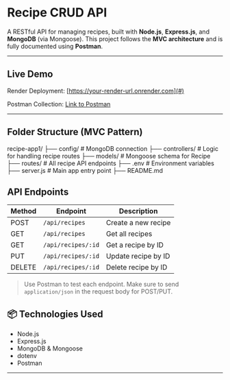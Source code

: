 # Recipe CRUD API

A RESTful API for managing recipes, built with **Node.js**, **Express.js**, and **MongoDB** (via Mongoose). This project follows the **MVC architecture** and is fully documented using **Postman**.

---

## Live Demo

Render Deployment: [https://your-render-url.onrender.com](#)

Postman Collection: [Link to Postman](#)

---

##  Folder Structure (MVC Pattern)
recipe-app1/
├── config/ # MongoDB connection
├── controllers/ # Logic for handling recipe routes
├── models/ # Mongoose schema for Recipe
├── routes/ # All recipe API endpoints
├── .env # Environment variables
├── server.js # Main app entry point
├── README.md

## API Endpoints

| Method | Endpoint            | Description             |
|--------|---------------------|-------------------------|
| POST   | `/api/recipes`      | Create a new recipe     |
| GET    | `/api/recipes`      | Get all recipes         |
| GET    | `/api/recipes/:id`  | Get a recipe by ID      |
| PUT    | `/api/recipes/:id`  | Update recipe by ID     |
| DELETE | `/api/recipes/:id`  | Delete recipe by ID     |

> Use Postman to test each endpoint. Make sure to send `application/json` in the request body for POST/PUT.

## 📦 Technologies Used

- Node.js
- Express.js
- MongoDB & Mongoose
- dotenv
- Postman

---
